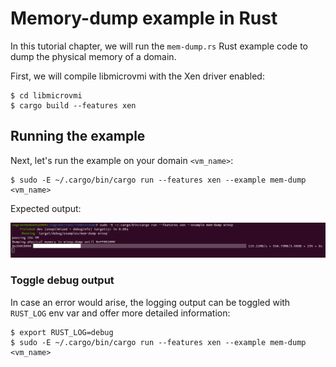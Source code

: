 # Memory-dump example in Rust

In this tutorial chapter, we will run the `mem-dump.rs` Rust example code
to dump the physical memory of a domain.

First, we will compile libmicrovmi with the Xen driver enabled:

~~~
$ cd libmicrovmi
$ cargo build --features xen
~~~

## Running the example

Next, let's run the example on your domain `<vm_name>`:
~~~
$ sudo -E ~/.cargo/bin/cargo run --features xen --example mem-dump <vm_name>
~~~

Expected output:

![mem-dump output](./rust_mem_dump.png)

### Toggle debug output

In case an error would arise, the logging output can be toggled with `RUST_LOG` env var
and offer more detailed information:
~~~
$ export RUST_LOG=debug
$ sudo -E ~/.cargo/bin/cargo run --features xen --example mem-dump <vm_name>
~~~
